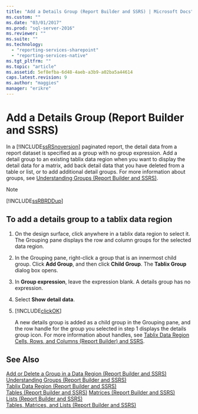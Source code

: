 ```yaml
---
title: "Add a Details Group (Report Builder and SSRS) | Microsoft Docs"
ms.custom: ""
ms.date: "03/01/2017"
ms.prod: "sql-server-2016"
ms.reviewer: ""
ms.suite: ""
ms.technology: 
  - "reporting-services-sharepoint"
  - "reporting-services-native"
ms.tgt_pltfrm: ""
ms.topic: "article"
ms.assetid: 5ef8efba-6d48-4aeb-a3b9-a02ba5a44614
caps.latest.revision: 9
ms.author: "maggies"
manager: "erikre"
---
```

# Add a Details Group (Report Builder and SSRS)
In a [!INCLUDE[ssRSnoversion](../../a9notintoc/includes/ssrsnoversion-md.md)] paginated report, the detail data from a report dataset is specified as a group with no group expression. Add a detail group to an existing tablix data region when you want to display the detail data for a matrix, add back detail data that you have deleted from a table or list, or to add additional detail groups. For more information about groups, see [Understanding Groups &#40;Report Builder and SSRS&#41;](../../reporting-services/report-design/understanding-groups-report-builder-and-ssrs.md).  
  
> [!NOTE]  
>  [!INCLUDE[ssRBRDDup](../../a9retired/includes/ssrbrddup-md.md)]  
  
## To add a details group to a tablix data region  
  
1.  On the design surface, click anywhere in a tablix data region to select it. The Grouping pane displays the row and column groups for the selected data region.  
  
2.  In the Grouping pane, right-click a group that is an innermost child group. Click **Add Group**, and then click **Child Group**. The **Tablix Group** dialog box opens.  
  
3.  In **Group expression**, leave the expression blank. A details group has no expression.  
  
4.  Select **Show detail data**.  
  
5.  [!INCLUDE[clickOK](../../a9notintoc/includes/clickok-md.md)]  
  
     A new details group is added as a child group in the Grouping pane, and the row handle for the group you selected in step 1 displays the details group icon. For more information about handles, see [Tablix Data Region Cells, Rows, and Columns &#40;Report Builder&#41; and SSRS](../../reporting-services/report-design/tablix-data-region-cells-rows-and-columns-report-builder-and-ssrs.md).  
  
## See Also  
 [Add or Delete a Group in a Data Region &#40;Report Builder and SSRS&#41;](../../reporting-services/report-design/add-or-delete-a-group-in-a-data-region-report-builder-and-ssrs.md)   
 [Understanding Groups &#40;Report Builder and SSRS&#41;](../../reporting-services/report-design/understanding-groups-report-builder-and-ssrs.md)   
 [Tablix Data Region &#40;Report Builder and SSRS&#41;](../../reporting-services/report-design/tablix-data-region-report-builder-and-ssrs.md)   
 [Tables &#40;Report Builder  and SSRS&#41;](../../reporting-services/report-design/tables-report-builder-and-ssrs.md) 
  [Matrices &#40;Report Builder and SSRS&#41;](../../reporting-services/report-design/create-a-matrix-report-builder-and-ssrs.md)   
 [Lists &#40;Report Builder and SSRS&#41;](../../reporting-services/report-design/create-invoices-and-forms-with-lists-report-builder-and-ssrs.md)      
 [Tables, Matrices, and Lists &#40;Report Builder and SSRS&#41;](../../reporting-services/report-design/tables-matrices-and-lists-report-builder-and-ssrs.md)  
  
  